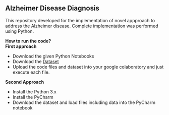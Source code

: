 ## Alzheimer Disease Diagnosis
This repository developed for the implementation of novel appproach to address the Alzheimer disease. 
Complete implementation was performed using Python. 

**How to run the code?** <br>
**First approach**
- Download the given Python Notebooks
- Download the [Dataset](https://drive.google.com/drive/folders/1C_RDlmqc5SH5pL89YuqyF6uYNGWQpoSr?usp=sharing)
- Upload the code files and dataset into your google colaboratory and just execute each file. 

**Second Approach**
- Install the Python 3.x 
- Install the PyCharm
- Download the dataset and load files including data into the PyCharm notebook 
